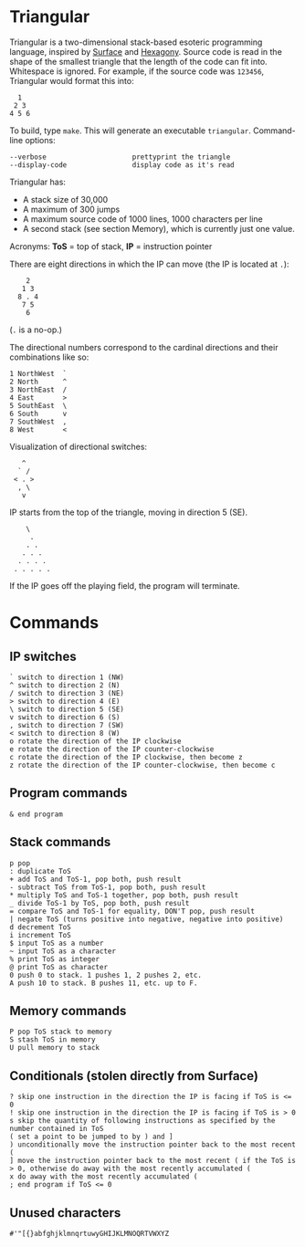 # Triangular

Triangular is a two-dimensional stack-based esoteric programming language, inspired by [Surface](http://esolangs.org/wiki/Surface) and [Hexagony](https://github.com/m-ender/hexagony).
Source code is read in the shape of the smallest triangle that the length of the code can fit into. Whitespace is ignored.
For example, if the source code was `123456`, Triangular would format this into:

      1
     2 3
    4 5 6

To build, type `make`. This will generate an executable `triangular`. Command-line options:

    --verbose                     prettyprint the triangle
    --display-code                display code as it's read

Triangular has:

 - A stack size of 30,000
 - A maximum of 300 jumps
 - A maximum source code of 1000 lines, 1000 characters per line
 - A second stack (see section Memory), which is currently just one value.

Acronyms: **ToS** = top of stack, **IP** = instruction pointer

There are eight directions in which the IP can move (the IP is located at `.`):

        2  
       1 3
      8 . 4
       7 5
        6

(`.` is a no-op.)

The directional numbers correspond to the cardinal directions and their combinations like so:

    1 NorthWest  `
    2 North      ^
    3 NorthEast  /
    4 East       >
    5 SouthEast  \
    6 South      v
    7 SouthWest  ,
    8 West       <

Visualization of directional switches:

       ^
      ` /
     < . >  
      , \
       v

IP starts from the top of the triangle, moving in direction 5 (SE).

        \
         .
        . .
       . . .
      . . . .
     . . . . .

If the IP goes off the playing field, the program will terminate.

# Commands

## IP switches

    ` switch to direction 1 (NW)
    ^ switch to direction 2 (N)
    / switch to direction 3 (NE)
    > switch to direction 4 (E)
    \ switch to direction 5 (SE)
    v switch to direction 6 (S)
    , switch to direction 7 (SW)
    < switch to direction 8 (W)
    o rotate the direction of the IP clockwise
    e rotate the direction of the IP counter-clockwise
    c rotate the direction of the IP clockwise, then become z
    z rotate the direction of the IP counter-clockwise, then become c

## Program commands

    & end program

## Stack commands

    p pop
    : duplicate ToS
    + add ToS and ToS-1, pop both, push result
    - subtract ToS from ToS-1, pop both, push result
    * multiply ToS and ToS-1 together, pop both, push result
    _ divide ToS-1 by ToS, pop both, push result
    = compare ToS and ToS-1 for equality, DON'T pop, push result
    | negate ToS (turns positive into negative, negative into positive)
    d decrement ToS
    i increment ToS
    $ input ToS as a number
    ~ input ToS as a character
    % print ToS as integer
    @ print ToS as character
    0 push 0 to stack. 1 pushes 1, 2 pushes 2, etc.
    A push 10 to stack. B pushes 11, etc. up to F.

## Memory commands

    P pop ToS stack to memory
    S stash ToS in memory
    U pull memory to stack

## Conditionals (stolen directly from Surface)

    ? skip one instruction in the direction the IP is facing if ToS is <= 0
    ! skip one instruction in the direction the IP is facing if ToS is > 0
    s skip the quantity of following instructions as specified by the number contained in ToS
    ( set a point to be jumped to by ) and ]
    ) unconditionally move the instruction pointer back to the most recent (
    ] move the instruction pointer back to the most recent ( if the ToS is > 0, otherwise do away with the most recently accumulated (
    x do away with the most recently accumulated (
    ; end program if ToS <= 0

## Unused characters

    #'"[{}abfghjklmnqrtuwyGHIJKLMNOQRTVWXYZ
